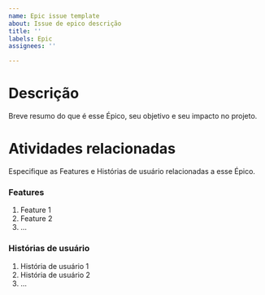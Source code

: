 ```yaml
---
name: Epic issue template
about: Issue de epico descrição
title: ''
labels: Epic
assignees: ''

---
```


# Descrição
Breve resumo do que é esse Épico, seu objetivo e seu impacto no projeto.

# Atividades relacionadas
Especifique as Features e Histórias de usuário relacionadas a esse Épico.

### Features
1. Feature 1
2. Feature 2
3. ...

### Histórias de usuário
1. História de usuário 1
2. História de usuário 2
3. ...
